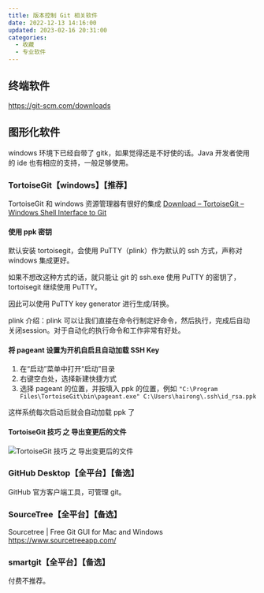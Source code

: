 ```yaml
---
title: 版本控制 Git 相关软件
date: 2022-12-13 14:16:00
updated: 2023-02-16 20:31:00
categories:
  - 收藏
  - 专业软件
---
```


## 终端软件

<https://git-scm.com/downloads>

## 图形化软件

windows 环境下已经自带了 gitk，如果觉得还是不好使的话。Java 开发者使用的 ide 也有相应的支持，一般足够使用。

### TortoiseGit【windows】【推荐】

TortoiseGit 和 windows 资源管理器有很好的集成
[Download – TortoiseGit – Windows Shell Interface to Git](https://tortoisegit.org/download/)

#### 使用 ppk 密钥

默认安装 tortoisegit，会使用 PuTTY（plink）作为默认的 ssh 方式，声称对 windows 集成更好。

如果不想改这种方式的话，就只能让 git 的 ssh.exe 使用 PuTTY 的密钥了，tortoisegit 继续使用 PuTTY。

因此可以使用 PuTTY key generator 进行生成/转换。

plink 介绍：plink 可以让我们直接在命令行制定好命令，然后执行，完成后自动关闭session。对于自动化的执行命令和工作非常有好处。

#### 将 pageant 设置为开机自启且自动加载 SSH Key

1. 在“启动”菜单中打开“启动”目录
2. 右键空白处，选择新建快捷方式
3. 选择 pageant 的位置，并按填入 ppk 的位置，例如 `"C:\Program Files\TortoiseGit\bin\pageant.exe" C:\Users\hairong\.ssh\id_rsa.ppk`

这样系统每次启动后就会自动加载 ppk 了

#### TortoiseGit 技巧 之 导出变更后的文件

![TortoiseGit 技巧 之 导出变更后的文件](https://upload-images.jianshu.io/upload_images/1662509-4bf5ccfaf3cb4115.gif?imageMogr2/auto-orient/strip)

### GitHub Desktop【全平台】【备选】

GitHub 官方客户端工具，可管理 git。

### SourceTree【全平台】【备选】

Sourcetree | Free Git GUI for Mac and Windows
<https://www.sourcetreeapp.com/>

### smartgit【全平台】【备选】

付费不推荐。
